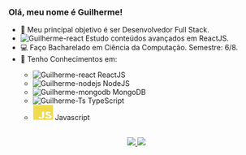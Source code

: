 <div>
  <h3>Olá, meu nome é Guilherme!</h3>
  <ul>
    <li> 💪 Meu principal objetivo é ser Desenvolvedor Full Stack. </li>
    <li>
      <img alt="Guilherme-react" height="20" width="20" src="https://cdn.jsdelivr.net/gh/devicons/devicon/icons/react/react-original.svg" />
      Estudo conteúdos avançados em ReactJS.
    </li>
    <li> 💻 Faço Bacharelado em Ciência da Computação. Semestre: 6/8. </li>
    <li>
       🧠 Tenho Conhecimentos em:
      <div>
        <ul>
          <li>
            <img alt="Guilherme-react" height="30" width="40" src="https://cdn.jsdelivr.net/gh/devicons/devicon/icons/react/react-original.svg" />
            ReactJS
          </li>
          <li>
           <img alt="Guilherme-nodejs" height="30" width="40" src="https://cdn.jsdelivr.net/gh/devicons/devicon/icons/nodejs/nodejs-original.svg" />
           NodeJS
          </li>
          <li>
          <img alt="Guilherme-mongodb" height="30" width="40" src="https://cdn.jsdelivr.net/gh/devicons/devicon/icons/mongodb/mongodb-plain.svg" />
          MongoDB  
          </li>
           <li>
            <img alt="Guilherme-Ts" height="30" width="40" src="https://cdn.jsdelivr.net/gh/devicons/devicon/icons/typescript/typescript-original.svg" />
            TypeScript
          </li>
          <li>
            <img  alt="Rafa-Js" height="30" width="40" src="https://raw.githubusercontent.com/devicons/devicon/master/icons/javascript/javascript-plain.svg">
            Javascript
          </li>
        </ul>
      </div>
    </li>
  </ul>

<!--
**MASguilherme/masguilherme** is a ✨ _special_ ✨ repository because its `README.md` (this file) appears on your GitHub profile.

-->
<br>
  <div align="center">
    <a href="https://github.com/masguilherme">
    <img height="180em" src="https://github-readme-stats.vercel.app/api?username=MASguilherme&show_icons=true&theme=tokyonight&include_all_commits=true&count_private=true"/>
    <img height="180em" src="https://github-readme-stats.vercel.app/api/top-langs/?username=MASguilherme&layout=compact&langs_count=7&theme=tokyonight"/>
    </a>
</div>


